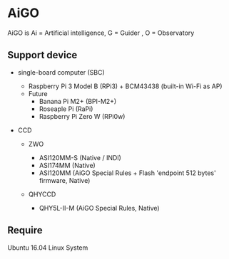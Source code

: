 # AiGO
AiGO is Ai = Artificial intelligence, G = Guider , O = Observatory

## Support device

* single-board computer (SBC)
  - Raspberry Pi 3 Model B (RPi3) + BCM43438 (built-in Wi-Fi as AP)
  - Future
    * Banana Pi M2+ (BPI-M2+)
    * Roseaple Pi (RaPi)
    * Raspberry Pi Zero W (RPi0w)

* CCD
  - ZWO
    * ASI120MM-S (Native / INDI)
    * ASI174MM (Native)
    * ASI120MM (AiGO Special Rules + Flash 'endpoint 512 bytes' firmware, Native)

  - QHYCCD
    * QHY5L-II-M (AiGO Special Rules, Native)

## Require

Ubuntu 16.04 Linux System
